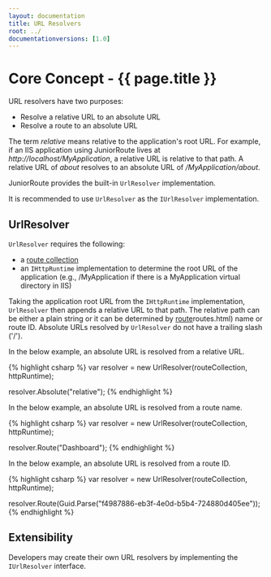 ```yaml
---
layout: documentation
title: URL Resolvers
root: ../
documentationversions: [1.0]
---
```

Core Concept - {{ page.title }}
=
URL resolvers have two purposes:
* Resolve a relative URL to an absolute URL
* Resolve a route to an absolute URL

The term *relative* means relative to the application's root URL. For example, if an IIS application using JuniorRoute lives at *http://localhost/MyApplication*, a relative URL is relative to that path. A relative URL of *about* resolves to an absolute URL of */MyApplication/about*.

JuniorRoute provides the built-in ```UrlResolver``` implementation.

It is recommended to use ```UrlResolver``` as the ```IUrlResolver``` implementation.

UrlResolver
-
```UrlResolver``` requires the following:
* a [route collection](route_collections.html)
* an ```IHttpRuntime``` implementation to determine the root URL of the application (e.g., /MyApplication if there is a MyApplication virtual directory in IIS)

Taking the application root URL from the ```IHttpRuntime``` implementation, ```UrlResolver``` then appends a relative URL to that path. The relative path can be either a plain string or it can be determined by [route]()routes.html) name or route ID. Absolute URLs resolved by ```UrlResolver``` do not have a trailing slash ('/').

In the below example, an absolute URL is resolved from a relative URL.

{% highlight csharp %}
var resolver = new UrlResolver(routeCollection, httpRuntime);

resolver.Absolute("relative");
{% endhighlight %}

In the below example, an absolute URL is resolved from a route name.

{% highlight csharp %}
var resolver = new UrlResolver(routeCollection, httpRuntime);

resolver.Route("Dashboard");
{% endhighlight %}

In the below example, an absolute URL is resolved from a route ID.

{% highlight csharp %}
var resolver = new UrlResolver(routeCollection, httpRuntime);

resolver.Route(Guid.Parse("f4987886-eb3f-4e0d-b5b4-724880d405ee"));
{% endhighlight %}

Extensibility
-
Developers may create their own URL resolvers by implementing the ```IUrlResolver``` interface.